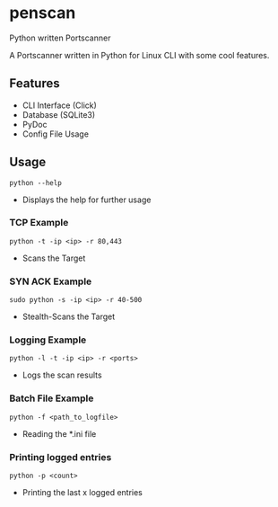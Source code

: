 # penscan
Python written Portscanner

A Portscanner written in Python for Linux CLI with some cool features.

## Features
- CLI Interface (Click)
- Database (SQLite3)
- PyDoc
- Config File Usage

## Usage 
```python --help```
- Displays the help for further usage

### TCP Example
```python -t -ip <ip> -r 80,443```
- Scans the Target

### SYN ACK Example
```sudo python -s -ip <ip> -r 40-500```
- Stealth-Scans the Target

### Logging Example
```python -l -t -ip <ip> -r <ports>```
- Logs the scan results

### Batch File Example
```python -f <path_to_logfile>```
- Reading the *.ini file

### Printing logged entries
```python -p <count>```
- Printing the last x logged entries
